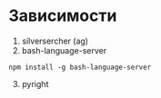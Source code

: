 # Зависимости

1. silversercher (ag) 
2. bash-language-server
```
npm install -g bash-language-server

```
3. pyright


